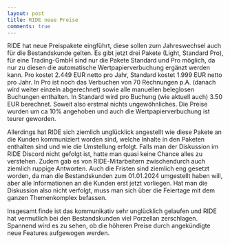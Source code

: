 ```yaml
---
layout: post
title: RIDE neue Preise
comments: true
---
```


RIDE hat neue Preispakete eingführt, diese sollen zum Jahreswechsel auch für die Bestandskunde gelten. Es gibt jetzt drei Pakete (Light, Standard Pro), 
für eine Trading-GmbH sind nur die Pakete Standard und Pro möglich, da nur zu diesen die automatische Wertpapierverbuchung ergänzt werden kann. 
Pro kostet 2.449 EUR netto pro Jahr, Standard kostet 1.999 EUR netto pro Jahr. In Pro ist noch das Verbuchen von 70 Rechnungen p.A. (danach wird weiter einzeln
abgerechnet) sowie alle manuellen beleglosen Buchungen enthalten. In Standard wird pro Buchung (wie aktuell auch) 3.50 EUR berechnet.
Soweit also erstmal nichts ungewöhnliches. Die Preise wurden um ca 10% angehoben und auch die Wertpapierverbuchung ist teurer geworden.

Allerdings hat RIDE sich ziemlich unglücklick angestellt wie diese Pakete an die Kunden kommuniziert worden sind, welche Inhalte in den Paketen enthalten sind 
und wie die Umstellung erfolgt. Falls man der Diskussion im RIDE Discord nicht gefolgt ist, hatte man quasi keine Chance alles zu verstehen.
Zudem gab es von RIDE-Mitarbeitern zwischendurch auch ziemlich ruppige Antworten. Auch die Fristen sind ziemlich eng gesetzt worden, da man die Bestandskunden zum 01.01.2024
 umgestellt haben will, aber alle Informationen an die Kunden erst jetzt vorliegen. Hat man die Diskussion also nicht verfolgt, muss man sich über die Feiertage mit dem ganzen Themenkomplex befassen.

 Insgesamt finde ist das kommunikativ sehr unglücklich gelaufen und RIDE hat vermutlich bei den Bestandskunden viel Porzellan zerschlagen. Spannend wird es zu sehen, ob die höheren Preise durch angekündigte neue Features aufgewogen werden.
